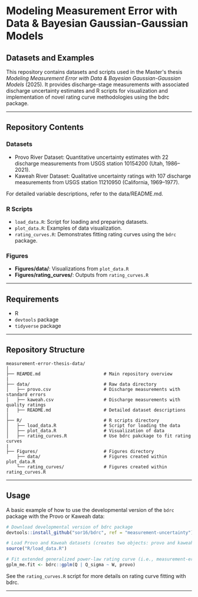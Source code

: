 # Modeling Measurement Error with Data & Bayesian Gaussian-Gaussian Models  
## Datasets and Examples

This repository contains datasets and scripts used in the Master's thesis *Modeling Measurement Error with Data & Bayesian Gaussian-Gaussian Models* (2025). It provides discharge-stage measurements with associated discharge uncertainty estimates and R scripts for visualization and implementation of novel rating curve methodologies using the bdrc package.

---

## Repository Contents

### Datasets

- Provo River Dataset: Quantitative uncertainty estimates with 22 discharge measurements from USGS station 10154200 (Utah, 1986–2021).
- Kaweah River Dataset: Qualitative uncertainty ratings with 107 discharge measurements from USGS station 11210950 (California, 1969–1977).

For detailed variable descriptions, refer to the data/README.md.

### R Scripts

- `load_data.R`: Script for loading and preparing datasets.
- `plot_data.R`: Examples of data visualization.
- `rating_curves.R`: Demonstrates fitting rating curves using the `bdrc` package.

### Figures

- **Figures/data/**: Visualizations from `plot_data.R`
- **Figures/rating_curves/**: Outputs from `rating_curves.R`

---

## Requirements
- R
- `devtools` package
- `tidyverse` package

---

## Repository Structure

```
measurement-error-thesis-data/
│
├── REAMDE.md                        # Main repository overview
|
├── data/                            # Raw data directory
│   ├── provo.csv                    # Discharge measurements with standard errors
│   ├── kaweah.csv                   # Discharge measurements with quality ratings
|   ├── README.md                    # Detailed dataset descriptions
│    
├── R/                               # R scripts directory
│   ├── load_data.R                  # Script for loading the data
│   ├── plot_data.R                  # Visualization of data
│   ├── rating_curves.R              # Use bdrc pakckage to fit rating curves
|
├── Figures/                         # Figures directory
    ├── data/                        # Figures created within plot_data.R 
    └── rating_curves/               # Figures created within rating_curves.R
```

---

## Usage

A basic example of how to use the developmental version of the `bdrc` package with the Provo or Kaweah data:

```R
# Download developmental version of bdrc package
devtools::install_github("sor16/bdrc", ref = "measurement-uncertainty")

# Load Provo and Kaweah datasets (creates two objects: provo and kaweah)
source("R/load_data.R")

# Fit extended generalized power-law rating curve (i.e., measurement-error model)
gplm_me.fit <- bdrc::gplm(Q | Q_sigma ~ W, provo)
```

See the `rating_curves.R` script for more details on rating curve fitting with bdrc.

---
